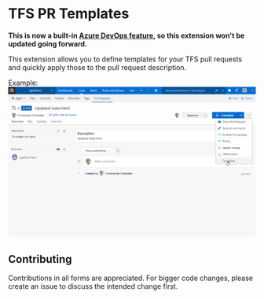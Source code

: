 # TFS PR Templates

**This is now a built-in [Azure DevOps feature](https://docs.microsoft.com/en-us/azure/devops/repos/git/pull-request-templates?view=vsts), so this extension won't be updated going forward.**

This extension allows you to define templates for your TFS pull requests and quickly apply those to the pull request description.

Example:
![Apply template](marketplace/pr-templates1.gif?raw=true)

## Contributing

Contributions in all forms are appreciated. For bigger code changes, please create an issue to discuss the intended change first.
